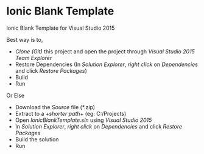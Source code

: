# Ionic Blank Template
Ionic Blank Template for Visual Studio 2015

Best way is to,

  *  _*Clone (Git)*_ this project and open the project through _*Visual Studio 2015 Team Explorer*_
  * Restore Dependencies (In *Solution Explorer*, _right click_ on _*Dependencies*_ and click _*Restore Packages*_)
  * Build
  * Run

Or Else

  * Download the _*Source*_ file (*.zip)
  * Extract to a *+shorter path+* (eg: C:/Projects)
  * Open _*IonicBlankTemplate.sln*_ using *Visual Studio 2015*
  * In *Solution Explorer*, _right click_ on _*Dependencies*_ and click _*Restore Packages*_
  * Build the solution
  * Run
